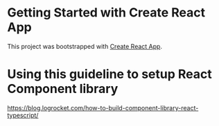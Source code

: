 # Getting Started with Create React App

This project was bootstrapped with [Create React App](https://github.com/facebook/create-react-app).

# Using this guideline to setup React Component library
https://blog.logrocket.com/how-to-build-component-library-react-typescript/




